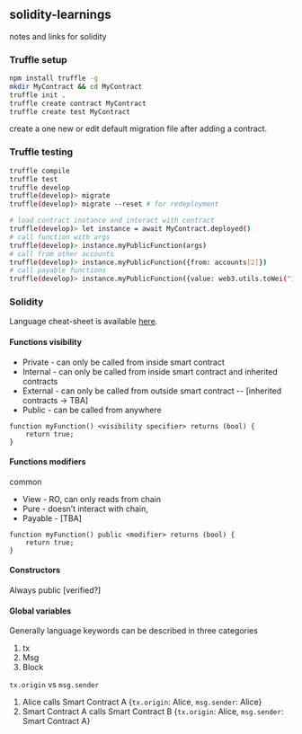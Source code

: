## solidity-learnings

notes and links for solidity

### Truffle setup 
```bash
npm install truffle -g
mkdir MyContract && cd MyContract
truffle init . 
truffle create contract MyContract
truffle create test MyContract
```
create a one new or edit default migration file after adding a contract.

### Truffle testing  
```bash
truffle compile 
truffle test
truffle develop
truffle(develop)> migrate 
truffle(develop)> migrate --reset # for redeployment 

# load contract instance and interact with contract 
truffle(develop)> let instance = await MyContract.deployed()
# call function with args 
truffle(develop)> instance.myPublicFunction(args) 
# call from other accounts
truffle(develop)> instance.myPublicFunction({from: accounts[2]})
# call payable functions
truffle(develop)> instance.myPublicFunction({value: web3.utils.toWei("1", "ether")}) 
```

### Solidity 
Language cheat-sheet is available [here](https://github.com/saad-s/solidity-learnings).

#### Functions visibility 
* Private - can only be called from inside smart contract
* Internal - can only be called from inside smart contract and inherited contracts
* External - can only be called from outside smart contract -- [inherited contracts -> TBA]
* Public - can be called from anywhere

```solidity
function myFunction() <visibility specifier> returns (bool) {
    return true;
}
```

#### Functions modifiers 
common 
* View - RO, can only reads from chain
* Pure - doesn’t interact with chain, 
* Payable - [TBA]

```solidity
function myFunction() public <modifier> returns (bool) {
    return true;
}
```

#### Constructors
Always public [verified?]

#### Global variables
Generally language keywords can be described in three categories 
1. tx
2. Msg
3. Block
  
`tx.origin` vs `msg.sender`
  1. Alice calls Smart Contract A {`tx.origin`: Alice, `msg.sender`: Alice}
  2. Smart Contract A calls Smart Contract B {`tx.origin`: Alice, `msg.sender`: Smart Contract A}